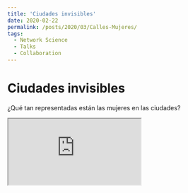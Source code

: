 ```yaml
---
title: 'Ciudades invisibles'
date: 2020-02-22
permalink: /posts/2020/03/Calles-Mujeres/
tags:
  - Network Science
  - Talks
  - Collaboration
---
```

# Ciudades invisibles

¿Qué tan representadas están las mujeres en las ciudades?

<iframe src="https://nateraluis.carto.com/builder/b7af5aef-eaf8-44e3-b2b5-520c44c8a674/embed"></iframe>
